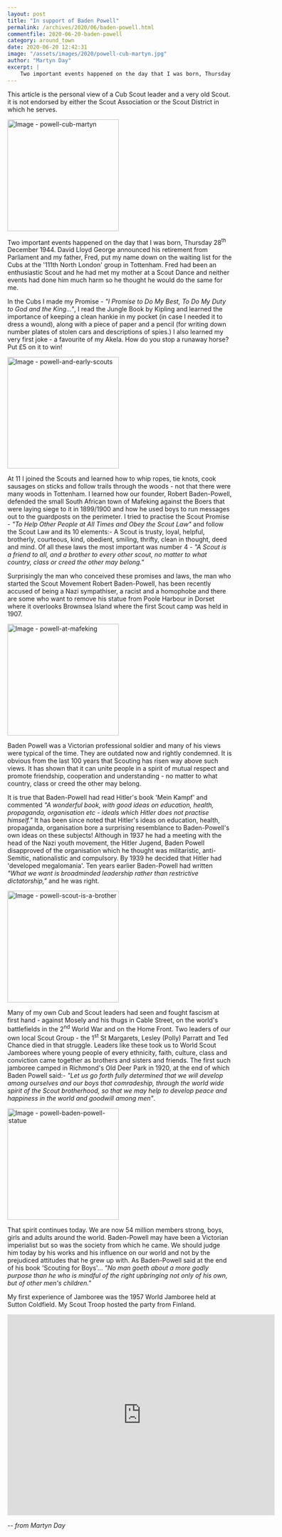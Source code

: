 ```yaml
---
layout: post
title: "In support of Baden Powell"
permalink: /archives/2020/06/baden-powell.html
commentfile: 2020-06-20-baden-powell
category: around_town
date: 2020-06-20 12:42:31
image: "/assets/images/2020/powell-cub-martyn.jpg"
author: "Martyn Day"
excerpt: |
    Two important events happened on the day that I was born, Thursday 28<sup>th</sup> December 1944. David Lloyd George announced his retirement from Parliament and my father, Fred, put my name down on the waiting list for the Cubs at the '111th North London' group in Tottenham.  Fred had been an enthusiastic Scout and he had met my mother at a Scout Dance and neither events had done him much harm so he thought he would do the same for me.
---
```


<div markdown="1" class="box">

This article is the personal view of a Cub Scout leader and a very old Scout. it is not endorsed by either the Scout Association or the Scout District in which he serves.

</div>

<a href="/assets/images/2020/powell-cub-martyn.jpg" title="Click for a larger image"><img src="/assets/images/2020/powell-cub-martyn-thumb.jpg" width="250" alt="Image - powell-cub-martyn"  class="photo right"/></a>

Two important events happened on the day that I was born, Thursday 28<sup>th</sup> December 1944. David Lloyd George announced his retirement from Parliament and my father, Fred, put my name down on the waiting list for the Cubs at the '111th North London' group in Tottenham.  Fred had been an enthusiastic Scout and he had met my mother at a Scout Dance and neither events had done him much harm so he thought he would do the same for me.

In the Cubs I made my Promise - *"I Promise to Do My Best, To Do My Duty to God and the King..."*, I read the Jungle Book by Kipling and learned the importance of keeping a clean hankie in my pocket (in case I needed it to dress a wound), along with a piece of paper and a pencil (for writing down number plates of stolen cars and descriptions of spies.) I also learned my very first joke - a favourite of my Akela. How do you stop a runaway horse? Put &pound;5 on it to win!

<a href="/assets/images/2020/powell-and-early-scouts.jpg" title="Click for a larger image"><img src="/assets/images/2020/powell-and-early-scouts-thumb.jpg" width="250" alt="Image - powell-and-early-scouts"  class="photo right"/></a>

At 11 I joined the Scouts and learned how to whip ropes, tie knots, cook sausages on sticks and follow trails through the woods - not that there were many woods in Tottenham. I learned how our founder, Robert Baden-Powell, defended the small South African town of Mafeking against the Boers that were laying siege to it in 1899/1900 and how he used boys to run messages out to the guardposts on the perimeter. I tried to practise the Scout Promise - *"To Help Other People at All Times and Obey the Scout Law"* and follow the Scout Law and its 10 elements:- A Scout is trusty, loyal, helpful, brotherly, courteous, kind, obedient, smiling, thrifty, clean in thought, deed and mind. Of all these laws the most important was number 4 - *"A Scout is a friend to all, and a brother to every other scout, no matter to what country, class or creed the other may belong."*

Surprisingly the man who conceived these promises and laws, the man who started the Scout Movement Robert Baden-Powell, has been recently accused of being a Nazi sympathiser, a racist and a homophobe and there are some who want to remove his statue from Poole Harbour in Dorset where it overlooks Brownsea Island where the first Scout camp was held in 1907.

<a href="/assets/images/2020/powell-at-mafeking.jpg" title="Click for a larger image"><img src="/assets/images/2020/powell-at-mafeking-thumb.jpg" width="250" alt="Image - powell-at-mafeking"  class="photo right"/></a>

Baden Powell was a Victorian professional soldier and many of his views were typical of the time. They are outdated now and rightly condemned. It is obvious from the last 100 years that Scouting has risen way above such views. It has shown that it can unite people in a spirit of mutual respect and promote friendship, cooperation and understanding - no matter to what country, class or creed the other may belong.

It is true that Baden-Powell had read Hitler's book 'Mein Kampf' and commented *"A wonderful book, with good ideas on education, health, propaganda, organisation etc - ideals which Hitler does not practise himself."* It has been since noted that Hitler's ideas on education, health, propaganda, organisation bore a surprising resemblance to Baden-Powell's own ideas on these subjects! Although in 1937 he had a meeting with the head of the Nazi youth movement, the Hitler Jugend, Baden Powell disapproved of the organisation which he thought was militaristic, anti-Semitic, nationalistic and compulsory. By 1939 he decided that Hitler had 'developed megalomania'. Ten years earlier Baden-Powell had written *"What we want is broadminded leadership rather than restrictive dictatorship,"* and he was right.

<a href="/assets/images/2020/powell-scout-is-a-brother.jpg" title="Click for a larger image"><img src="/assets/images/2020/powell-scout-is-a-brother-thumb.jpg" width="250" alt="Image - powell-scout-is-a-brother"  class="photo right"/></a>

Many of my own Cub and Scout leaders had seen and fought fascism at first hand - against Mosely and his thugs in Cable Street, on the world's battlefields in the 2<sup>nd</sup> World War and on the Home Front. Two leaders of our own local Scout Group - the 1<sup>st</sup> St Margarets, Lesley (Polly) Parratt and Ted Chance died in that struggle. Leaders like these took us to World Scout Jamborees where young people of every ethnicity, faith, culture, class and conviction came together as brothers and sisters and friends. The first such jamboree camped in Richmond's Old Deer Park in 1920, at the end of which Baden Powell said:- *"Let us go forth fully determined that we will develop among ourselves and our boys that comradeship, through the world wide spirit of the Scout brotherhood, so that we may help to develop peace and happiness in the world and goodwill among men"*.

<a href="/assets/images/2020/powell-baden-powell-statue.jpg" title="Click for a larger image"><img src="/assets/images/2020/powell-baden-powell-statue-thumb.jpg" width="250" alt="Image - powell-baden-powell-statue"  class="photo right"/></a>

That spirit continues today. We are now 54 million members strong, boys, girls and adults around the world. Baden-Powell may have been a Victorian imperialist but so was the society from which he came. We should judge him today by his works and his influence on our world and not by the prejudiced attitudes that he grew up with. As Baden-Powell said at the end of his book 'Scouting for Boys'... *"No man goeth about a more godly purpose than he who is mindful of the right upbringing not only of his own, but of other men's children."*


<div markdown="1" class="box">

My first experience of Jamboree was the 1957 World Jamboree held at Sutton Coldfield. My Scout Troop hosted the party from Finland.

<iframe width="600" height="450" src="https://www.youtube-nocookie.com/embed/SSYDarQWJJQ?rel=0" frameborder="0" allowfullscreen></iframe>


</div>

<cite>-- from Martyn Day</cite>

